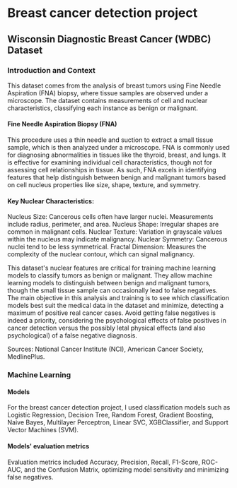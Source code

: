 # Breast cancer detection project

## Wisconsin Diagnostic Breast Cancer (WDBC) Dataset

### Introduction and Context

This dataset comes from the analysis of breast tumors using Fine Needle Aspiration (FNA) biopsy, where tissue samples are observed under a microscope. The dataset contains measurements of cell and nuclear characteristics, classifying each instance as benign or malignant.

#### Fine Needle Aspiration Biopsy (FNA)
This procedure uses a thin needle and suction to extract a small tissue sample, which is then analyzed under a microscope. FNA is commonly used for diagnosing abnormalities in tissues like the thyroid, breast, and lungs. It is effective for examining individual cell characteristics, though not for assessing cell relationships in tissue. As such, FNA excels in identifying features that help distinguish between benign and malignant tumors based on cell nucleus properties like size, shape, texture, and symmetry.

#### Key Nuclear Characteristics:

Nucleus Size: Cancerous cells often have larger nuclei. Measurements include radius, perimeter, and area.
Nucleus Shape: Irregular shapes are common in malignant cells.
Nuclear Texture: Variation in grayscale values within the nucleus may indicate malignancy.
Nuclear Symmetry: Cancerous nuclei tend to be less symmetrical.
Fractal Dimension: Measures the complexity of the nuclear contour, which can signal malignancy.

This dataset's nuclear features are critical for training machine learning models to classify tumors as benign or malignant. They allow machine learning models to distinguish between benign and malignant tumors, though the small tissue sample can occasionally lead to false negatives. The main objective in this analysis and training is to see which classification models best suit the medical data in the dataset and minimize, detecting a maximum of positive real cancer cases. Avoid getting false negatives is indeed a priority, considering the psychological effects of false positives in cancer detection versus the possibly letal physical effects (and also psychological) of a false negative diagnosis.

Sources: National Cancer Institute (NCI), American Cancer Society, MedlinePlus.

### Machine Learning 

#### Models 
For the breast cancer detection project, I used classification models such as Logistic Regression, Decision Tree, Random Forest, Gradient Boosting, Naive Bayes, Multilayer Perceptron, Linear SVC, XGBClassifier, and Support Vector Machines (SVM). 

#### Models' evaluation metrics
Evaluation metrics included Accuracy, Precision, Recall, F1-Score, ROC-AUC, and the Confusion Matrix, optimizing model sensitivity and minimizing false negatives.
